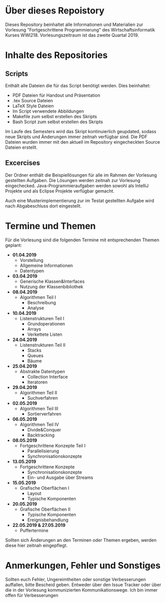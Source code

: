 # Über dieses Repoistory

Dieses Repository beinhaltet alle Informationen und Materialien zur Vorlesung 
"Fortgeschrittene Programmierung" des Wirtschaftsinformatik Kurses WWI218. 
Vorlesungszeitraum ist das zweite Quartal 2019.

# Inhalte des Repositories

## Scripts

Enthält alle Dateien die für das Script benötigt werden. Dies beinhaltet:

*  PDF Dateien für Handout und Präsentation
*  .tex Source Dateien
*  LaTeX Style Dateien
*  Im Script verwendete Abbildungen
*  Makefile zum selbst erstellen des Skripts
*  Bash Script zum selbst erstellen des Skripts

Im Laufe des Semesters wird das Skript kontinuierlich geupdated, sodass neue Skripts
und Änderungen immer zeitnah verfügbar sind. Die PDF Dateien wurden immer mit den
aktuell im Repository eingecheckten Source Dateien erstellt.

## Excercises

Der Ordner enthält die Beispiellösungen für alle im Rahmen der Vorlesung gestellten
Aufgaben. Die Lösungen werden zeitnah zur Vorlesung eingechecked. Java-Programmieraufgaben
werden sowohl als IntelliJ Projekte und als Eclipse Projekte verfügbar gemacht.

Auch eine Musterimplementierung zur im Testat gestellten Aufgabe wird nach
Abgabeschluss dort eingestellt.

# Termine und Themen

Für die Vorlesung sind die folgenden Termine mit entsprechenden Themen geplant:

* **01.04.2019**
  - Vorstellung
  - Allgemeine Informationen
  - Datentypen
* **03.04.2019**
  - Generische Klassen&Interfaces
  - Nutzung der Klassenbibliothek
* **08.04.2019**
  - Algorithmen Teil I
    - Beschreibung
    - Analyse
* **10.04.2019**
  - Listenstrukturen Teil I
    - Grundoperationen
    - Arrays
    - Verkettete Listen
* **24.04.2019**
  - Listenstrukturen Teil II
    - Stacks
    - Queues
    - Bäume
* **25.04.2019**
  - Abstrakte Datentypen
    - Collection Interface
    - Iteratoren
* **29.04.2019**
  - Algorithmen Teil II
    - Suchverfahren
* **02.05.2019**
  - Algorithmen Teil III
    - Sortierverfahren
* **06.05.2019**
  - Algorithmen Teil IV
    - Divide&Conquer
    - Backtracking
* **08.05.2019**
  - Fortgeschrittene Konzepte Teil I
    - Parallelisierung
    - Synchronisationskonzepte
* **13.05.2019**
  - Fortgeschrittene Konzepte
    - Synchronisationskonzepte
    - Ein- und Ausgabe über Streams
* **15.05.2019**
  - Grafische Oberflächen I
    - Layout
    - Typische Komponenten
* **20.05.2019**
  - Grafische Oberflächen II
    - Typische Komponenten
    - Ereignisbehandlung
* **22.05.2019 & 27.05.2019**
  - Puffertermine
  
Sollten sich Änderungen an den Terminen oder Themen ergeben, werden diese hier 
zeitnah eingepflegt.


# Anmerkungen, Fehler und Sonstiges

Sollten euch Fehler, Ungereimtheiten oder sonstige Verbesserungen auffallen, bitte Bescheid geben.
Entweder über den Issue Tracker oder über die in der Vorlesung kommunizierten Kommunikationswege.
Ich bin immer offen für Verbesserungen